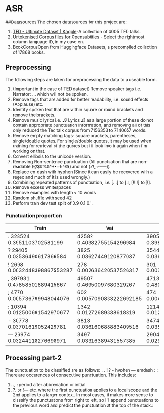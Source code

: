 # ASR
##Datasources
The chosen datasources for this project are:
1. [TED - Ultimate Dataset | Kaggle](https://www.kaggle.com/miguelcorraljr/ted-ultimate-dataset)-A collection of 4005 TED talks.
2. [Untokenised Corpus files for Opensubtitles](http://opus.nlpl.eu/OpenSubtitles-v2018.php) - Select the rightmost column language ID, in my case en.
3. BookCorpusOpen from Huggingface Datasets, a precompiled collection of 17868 books.


## Preprocessing
The following steps are taken for preprocessing the data to a useable form.

1. (Important in the case of TED dataset) Remove speaker tags i.e. Narrator: ... which will not be spoken.
2. Remove tags that are added for better readability, i.e. sound effects (Applause) etc.
3. Identify spoken text that are within square or round brackets and remove the brackets.
4. Remove music lyrics i.e. ♫ Lyrics ♫ 
as a large portion of these do not contain appropriate punctuation information, and removing all of this only reduced the Ted talk corpus from 7156353 to 7140657 words.
5. Remove empty matching tags- square brackets, parentheses, single/double quotes. For single/double quotes, it may be used when training for retrieval of the quotes but I'll look into it again when I'm working on that.
6. Convert ellipsis to the unicode version.
7. Removing Non-sentence punctuation (All punctuation that are non-readable (@$#%&^+•=€²£¥) and not (.?!,;:-–—)).
8. Replace en-dash with hyphen (Since it can easily be recovered with a regex and much of it is used wrongly.)
8. Combining repeated patterns of punctuation, i.e. [. .] to [.], [!!!!] to [!].
9. Remove excess whitespaces
10. Remove examples with length < 10 words
11. Random shuffle with seed 42
12. Perform train dev test split of 0.9 0.1 0.1.

### Punctuation proportion
Train | Val | Test
--- | --- | ---
. 328524 0.3951103702581199 | 42582 0.40382755154296984 | 39051 0.39807745236954506
? 29405 0.03536490617866584 | 3825 0.03627449120877037 | 3544 0.03612676989571759
! 2698 0.0032448398867553287 | 278 0.002636420537526317 | 301 0.0030683289330166465
, 397931 0.47858501889415667 | 49507 0.46950097680329267 | 47137 0.48050438842393906
; 4770 0.005736799948044076 | 602 0.0057090833222692185 | 474 0.004831853535713922
: 10394 0.012500691542970677 | 1342 0.01272689338618819 | 1214 0.012375253570372786
- 30778 0.03701619052429781 | 3813 0.036160688883409516 | 3474 0.03541320502757418
— 26974 0.03244118276698971 | 3497 0.03316389431557385 | 2904 0.029602748244120736


## Processing part-2
The punctuation to be classified are as follows: , . ! ? - hyphen — emdash : :
There are occurences of consecutive punctuation. This includes: 
1. ., : period after abbreviation or initial
2. ?, or !— etc. where the first punctuation applies to a local scope and the 2nd applies to a larger context.
In most cases, it makes more sense to classify the punctuations from right to left, so I'll append punctuations to the previous word and predict the punctuation at the top of the stack.:
